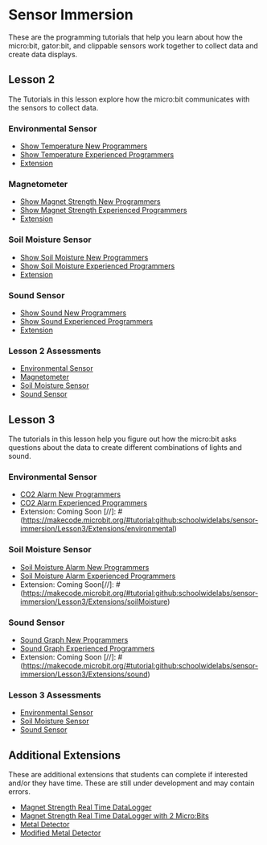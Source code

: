 # Sensor Immersion
These are the programming tutorials that help you learn about how the micro:bit, gator:bit, and clippable sensors work together to collect data and create data displays.

## Lesson 2
The Tutorials in this lesson explore how the micro:bit communicates with the sensors to collect data.

### Environmental Sensor
* [Show Temperature New Programmers](https://makecode.microbit.org/#tutorial:github:schoolwidelabs/sensor-immersion/Lesson2/New/environmental)
* [Show Temperature Experienced Programmers](https://makecode.microbit.org/#tutorial:github:schoolwidelabs/sensor-immersion/Lesson2/Experienced/environmental)
* [Extension](https://makecode.microbit.org/#tutorial:github:schoolwidelabs/sensor-immersion/Lesson2/Extensions/environmental)

### Magnetometer 
* [Show Magnet Strength New Programmers](https://makecode.microbit.org/#tutorial:github:schoolwidelabs/sensor-immersion/Lesson2/New/magnetometer)
* [Show Magnet Strength Experienced Programmers](https://makecode.microbit.org/#tutorial:github:schoolwidelabs/sensor-immersion/Lesson2/Experienced/magnetometer)
* [Extension](https://makecode.microbit.org/#tutorial:github:schoolwidelabs/sensor-immersion/Lesson2/Extensions/magnetometer)

### Soil Moisture Sensor
* [Show Soil Moisture New Programmers](https://makecode.microbit.org/#tutorial:github:schoolwidelabs/sensor-immersion/Lesson2/New/soilMoisture)
* [Show Soil Moisture Experienced Programmers](https://makecode.microbit.org/#tutorial:github:schoolwidelabs/sensor-immersion/Lesson2/Experienced/soilMoisture)
* [Extension](https://makecode.microbit.org/#tutorial:github:schoolwidelabs/sensor-immersion/Lesson2/Extensions/soilMoisture)

### Sound Sensor
* [Show Sound New Programmers](https://makecode.microbit.org/#tutorial:github:schoolwidelabs/sensor-immersion/Lesson2/New/sound)
* [Show Sound Experienced Programmers](https://makecode.microbit.org/#tutorial:github:schoolwidelabs/sensor-immersion/Lesson2/Experienced/sound)
* [Extension](https://makecode.microbit.org/#tutorial:github:schoolwidelabs/sensor-immersion/Lesson2/Extensions/sound)

### Lesson 2 Assessments
* [Environmental Sensor](/assessments/Lesson2/environmental_assessment.md)
* [Magnetometer](/assessments/Lesson2/magnetometer_assessment.md)
* [Soil Moisture Sensor](/assessments/Lesson2/soil_moisture_assessment.md)
* [Sound Sensor](/assessments/Lesson2/sound_assessment.md)


## Lesson 3
The tutorials in this lesson help you figure out how the micro:bit asks questions about the data to create different combinations of lights and sound. 

### Environmental Sensor
* [CO2 Alarm New Programmers](https://makecode.microbit.org/#tutorial:github:schoolwidelabs/sensor-immersion/Lesson3/New/environmental)
* [CO2 Alarm Experienced Programmers](https://makecode.microbit.org/#tutorial:github:schoolwidelabs/sensor-immersion/Lesson3/Experienced/environmental)
* Extension: Coming Soon [//]: #(https://makecode.microbit.org/#tutorial:github:schoolwidelabs/sensor-immersion/Lesson3/Extensions/environmental)

### Soil Moisture Sensor
* [Soil Moisture Alarm New Programmers](https://makecode.microbit.org/#tutorial:github:schoolwidelabs/sensor-immersion/Lesson3/New/soilMoisture)
* [Soil Moisture Alarm Experienced Programmers](https://makecode.microbit.org/#tutorial:github:schoolwidelabs/sensor-immersion/Lesson3/Experienced/soilMoisture)
* Extension: Coming Soon[//]: #(https://makecode.microbit.org/#tutorial:github:schoolwidelabs/sensor-immersion/Lesson3/Extensions/soilMoisture)

### Sound Sensor
* [Sound Graph New Programmers](https://makecode.microbit.org/#tutorial:github:schoolwidelabs/sensor-immersion/Lesson3/New/sound)
* [Sound Graph Experienced Programmers](https://makecode.microbit.org/#tutorial:github:schoolwidelabs/sensor-immersion/Lesson3/Experienced/sound)
* Extension: Coming Soon [//]: #(https://makecode.microbit.org/#tutorial:github:schoolwidelabs/sensor-immersion/Lesson3/Extensions/sound)

### Lesson 3 Assessments
* [Environmental Sensor](/assessments/Lesson3/environmental_assessment.md)
* [Soil Moisture Sensor](/assessments/Lesson3/soil_moisture_assessment.md)
* [Sound Sensor](/assessments/Lesson3/sound_assessment.md)

## Additional Extensions
These are additional extensions that students can complete if interested and/or they have time. These are still under development and may contain errors.

* [Magnet Strength Real Time DataLogger](https://makecode.microbit.org/#tutorial:github:schoolwidelabs/sensor-immersion/magnetometer_display_datalogger)
* [Magnet Strength Real Time DataLogger with 2 Micro:Bits](https://makecode.microbit.org/#tutorial:github:schoolwidelabs/sensor-immersion/magnetometer_display_magnetic_field_radio_two_microbits_and_simulator)
* [Metal Detector](https://makecode.microbit.org/#tutorial:github:schoolwidelabs/sensor-immersion/magnetometer_metal_detector)
* [Modified Metal Detector](https://makecode.microbit.org/#tutorial:github:schoolwidelabs/sensor-immersion/magnetometer_modified_metal_detector)




